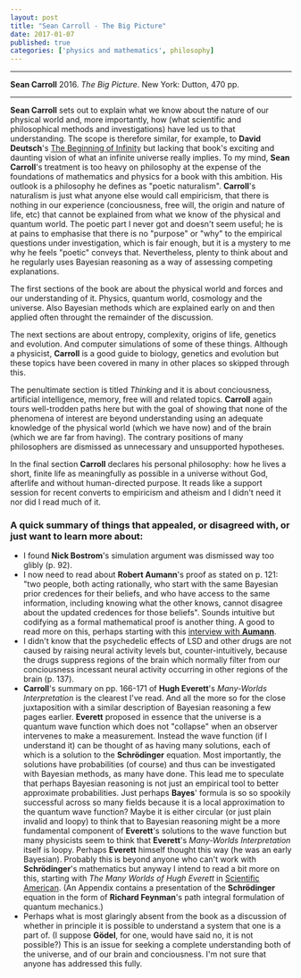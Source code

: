 ```yaml
---
layout: post
title: "Sean Carroll - The Big Picture"
date: 2017-01-07
published: true
categories: ['physics and mathematics', philosophy]
---
```



***
<b>Sean Carroll</b> 2016. _The Big Picture_. New York: Dutton, 470 pp.

***

**Sean Carroll** sets out to explain what we know about the nature of our physical world and, more importantly, how (what scientific and philosophical methods and investigations) have led us to that understanding.  The scope is therefore similar, for example, to **David Deutsch**'s [The Beginning of Infinity](http://timeteam.github.io/physics%20and%20mathematics/philosophy/2014/12/12/The-Beginning-of-Infinity.html) but lacking that book's exciting and daunting vision of what an infinite universe really implies.  To my mind, **Sean Carroll**'s treatment is too heavy on philosophy at the expense of the foundations of mathematics and physics for a book with this ambition. His outlook is a philosophy he defines as "poetic naturalism".  **Carroll**'s naturalism is just what anyone else would call empiricism, that there is nothing in our experience (conciousness, free will, the origin and nature of life, etc) that cannot be explained from what we know of the physical and quantum world.  The poetic part I never got and doesn't seem useful; he is at pains to emphasise that there is no "purpose" or "why" to the empirical questions under investigation, which is fair enough, but it is a mystery to me why he feels "poetic" conveys that. Nevertheless, plenty to think about and he regularly uses Bayesian reasoning as a way of assessing competing explanations.  

The first sections of the book are about the physical world and forces and our understanding of it.  Physics, quantum world, cosmology and the universe.  Also Bayesian methods which are explained early on and then applied often throught the remainder of the discussion.

The next sections are about entropy, complexity, origins of life, genetics and evolution.  And computer simulations of some of these things.  Although a physicist, **Carroll** is a good guide to biology, genetics and evolution but these topics have been covered in many in other places so skipped through this.

The penultimate section is titled _Thinking_ and it is about conciousness, artificial intelligence, memory, free will and related topics.  **Carroll** again tours well-trodden paths here but with the goal of showing that none of the phenomena of interest are beyond understanding using an adequate knowledge of the physical world (which we have now) and of the brain (which we are far from having).  The contrary positions of many philosophers are dismissed as unnecessary and unsupported hypotheses.

In the final section  **Carroll** declares his personal philosophy: how he lives a short, finite life as meaningfully as possible in a universe without God, afterlife and without human-directed purpose.  It reads like a support session for recent converts to empiricism and atheism and I didn't need it nor did I read much of it.

### A quick summary of things that appealed, or disagreed with, or just want to learn more about:

  * I found **Nick Bostrom**'s simulation argument was dismissed way too glibly (p. 92).  
  * I now need to read about **Robert Aumann**'s proof as stated on p. 121: "two people, both acting rationally, who start with the same Bayesian prior credences for their beliefs, and who have access to the same information, including knowing what the other knows, cannot disagree about the updated credences for those beliefs".  Sounds intuitive but codifying as a formal mathematical proof is another thing.  A good to read more on this, perhaps starting with this [interview with **Aumann**](http://www.ma.huji.ac.il/hart/papers/md-publ-aumann.pdf).
  * I didn't know that the psychedelic effects of LSD and other drugs are not caused by raising neural activity levels but, counter-intuitively, because the drugs suppress regions of the brain which normally filter from our conciousness incessant neural activity occurring in other regions of the brain (p. 137).
  *  **Carroll**'s summary on pp. 166-171 of **Hugh Everett**'s _Many-Worlds Interpretation_ is the clearest I've read.  And all the more so for the close juxtaposition with a similar description of Bayesian reasoning a few pages earlier.  **Everett** proposed in essence that the universe is a quantum wave function which does not "collapse" when an observer intervenes to make a measurement.  Instead the wave function (if I understand it) can be thought of as having many solutions, each of which is a solution to the **Schrödinger** equation.  Most importantly, the solutions have probabilities (of course) and thus can be investigated with Bayesian methods, as many have done.  This lead me to speculate that perhaps Bayesian reasoning is not just an empirical tool to better approximate probabilities.  Just perhaps **Bayes**' formula is so so spookily successful across so many fields because it is a local approximation to the quantum wave function?  Maybe it is either circular (or just plain invalid and loopy) to think that to Bayesian reasoning might be a more fundamental component of **Everett**'s solutions to the wave function but many physicists seem to think that **Everett**'s  _Many-Worlds Interpretation_ itself is loopy.  Perhaps **Everett** himself thought this way (he was an early Bayesian).  Probably this is beyond anyone who can't work with **Schrödinger**'s mathematics but anyway I intend to read a bit more on this, starting with _The Many Worlds of Hugh Everett_ in [Scientific American](https://www.scientificamerican.com/article/hugh-everett-biography/).  (An Appendix contains a presentation of the **Schrödinger** equation in the form of **Richard Feynman**'s path integral formulation of quantum mechanics.)
 * Perhaps what is most glaringly absent from the book as a discussion of whether in principle it is possible to understand a system that one is a part of.  (I suppose **Gödel**,  for one, would have said no, it is not possible?)  This is an issue for seeking a complete understanding both of the universe, and of our brain and conciousness. I'm not sure that anyone has addressed this fully.


